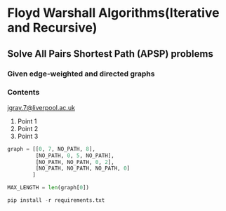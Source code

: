 # Floyd Warshall Algorithms(Iterative and Recursive)

## Solve All Pairs Shortest Path (APSP) problems

### Given edge-weighted and directed graphs

### Contents

<jgray.7@liverpool.ac.uk>

1. Point 1
2. Point 2
3. Point 3

```python
graph = [[0, 7, NO_PATH, 8],
         [NO_PATH, 0, 5, NO_PATH],
         [NO_PATH, NO_PATH, 0, 2],
         [NO_PATH, NO_PATH, NO_PATH, 0]
        ]

MAX_LENGTH = len(graph[0])
```

```python
pip install -r requirements.txt
```
